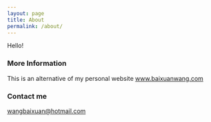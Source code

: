 ```yaml
---
layout: page
title: About
permalink: /about/
---
```

Hello!

### More Information

This is an alternative of my personal website www.baixuanwang.com

### Contact me

[wangbaixuan@hotmail.com](mailto:wangbaixuan@hotmail.com)
